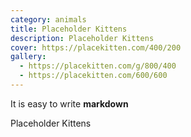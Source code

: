 ```yaml
---
category: animals
title: Placeholder Kittens
description: Placeholder Kittens
cover: https://placekitten.com/400/200
gallery:
  - https://placekitten.com/g/800/400
  - https://placekitten.com/600/600
---
```

It is easy to write **markdown**

Placeholder Kittens